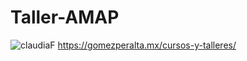 # Taller-AMAP

![claudiaF](https://github.com/user-attachments/assets/f1c5c7ee-23b9-446e-8314-5be01287d51e)
https://gomezperalta.mx/cursos-y-talleres/
